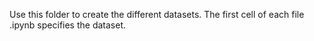 Use this folder to create the different datasets. The first cell of each file .ipynb specifies the dataset.
